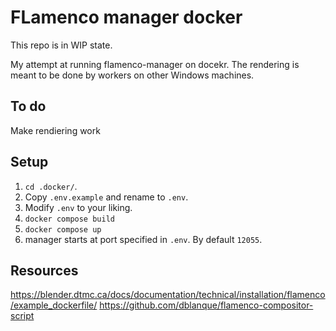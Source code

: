 # FLamenco manager docker
This repo is in WIP state.

My attempt at running flamenco-manager on docekr. The rendering is meant to be done by workers on other Windows machines.

## To do
Make rendiering work

## Setup
1. `cd .docker/`.
2. Copy `.env.example` and rename to `.env`.
3. Modify `.env` to your liking.
4. `docker compose build`
5. `docker compose up`
6. manager starts at port specified in `.env`. By default `12055`.

## Resources
https://blender.dtmc.ca/docs/documentation/technical/installation/flamenco/example_dockerfile/
https://github.com/dblanque/flamenco-compositor-script